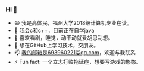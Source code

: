 ### Hi 👋

- 😄 我是高体民，福州大学2018级计算机专业在读。
- 🌱 我会c和c++，目前正在自学java
- 🤔 喜欢看剧，睡觉，动不动就爱胡思乱想。
- 💬 想在GitHub上学习技术，交朋友。
- 📫 我的邮箱是693960221@qq.com，欢迎与我联系
- ⚡ Fun fact: 一个立志打败拖延症，想要写游戏的憨憨。
